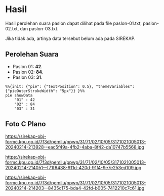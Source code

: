 # Hasil

Hasil perolehan suara paslon dapat dilihat pada file paslon-01.txt, paslon-02.txt, dan paslon-03.txt.

Jika tidak ada, artinya data tersebut belum ada pada SIREKAP.

## Perolehan Suara

 * Paslon 01: **42**.
 * Paslon 02: **84**.
 * Paslon 03: **31**.

```mermaid
%%{init: {"pie": {"textPosition": 0.5}, "themeVariables": {"pieOuterStrokeWidth": "5px"}} }%%
pie showData
    "01" : 42
    "02" : 84
    "03" : 31
```
## Foto C Plano

https://sirekap-obj-formc.kpu.go.id/7f3d/pemilu/ppwp/31/71/02/10/05/3171021005013-20240214-213928--eac5f49a-4fb2-4aba-8f42-da10747b5568.jpg

https://sirekap-obj-formc.kpu.go.id/7f3d/pemilu/ppwp/31/71/02/10/05/3171021005013-20240214-214051--f71f6438-911d-420d-91f4-9e7e253ed109.jpg

https://sirekap-obj-formc.kpu.go.id/7f3d/pemilu/ppwp/31/71/02/10/05/3171021005013-20240214-214203--8435c175-bda4-42fd-b005-7412210c7c61.jpg
